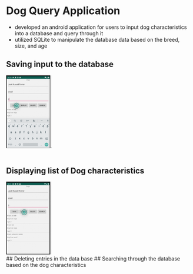 # Dog Query Application
- developed an android application for users to input dog characteristics into a database and query through it
- utilized SQLite to manipulate the database data based on the breed, size, and age
## Saving input to the database
<img src=images/image2.png width= "120">.  
<br/>
## Displaying list of Dog characteristics
<img src=images/image3.png width= "120">
<br/>
## Deleting entries in the data base
## Searching through the database based on the dog characteristics 
